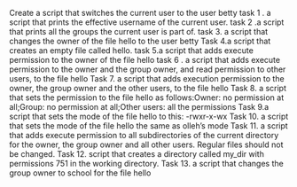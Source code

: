 Create a script that switches the current user to the user betty
task 1 . a script that prints the effective username of the current user.
task 2 .a script that prints all the groups the current user is part of.
task 3. a script that changes the owner of the file hello to the user betty
Task 4.a script that creates an empty file called hello.
task 5.a script that adds execute permission to the owner of the file hello
task 6 . a script that adds execute permission to the owner and the group owner, and read permission to other users, to the file hello
Task 7. a script that adds execution permission to the owner, the group owner and the other users, to the file hello
Task 8.  a script that sets the permission to the file hello as follows:Owner: no permission at all;Group: no permission at all;Other users: all the permissions
Task 9.a script that sets the mode of the file hello to this: -rwxr-x-wx
Task 10.  a script that sets the mode of the file hello the same as olleh’s mode
Task 11. a script that adds execute permission to all subdirectories of the current directory for the owner, the group owner and all other users. Regular files should not be changed.
Task 12.  script that creates a directory called my_dir with permissions 751 in the working directory.
Task 13. a script that changes the group owner to school for the file hello
